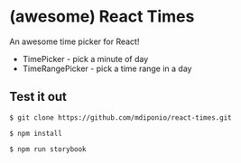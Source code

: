 # (awesome) React Times

An awesome time picker for React!

  * TimePicker - pick a minute of day
  * TimeRangePicker - pick a time range in a day
  
## Test it out

```
$ git clone https://github.com/mdiponio/react-times.git

$ npm install

$ npm run storybook
```


